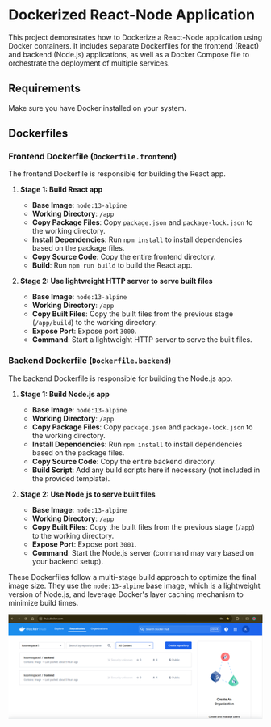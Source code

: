 # Dockerized React-Node Application

This project demonstrates how to Dockerize a React-Node application using Docker containers. It includes separate Dockerfiles for the frontend (React) and backend (Node.js) applications, as well as a Docker Compose file to orchestrate the deployment of multiple services.

## Requirements

Make sure you have Docker installed on your system.


## Dockerfiles

### Frontend Dockerfile (`Dockerfile.frontend`)

The frontend Dockerfile is responsible for building the React app.

1. **Stage 1: Build React app**
   - **Base Image**: `node:13-alpine`
   - **Working Directory**: `/app`
   - **Copy Package Files**: Copy `package.json` and `package-lock.json` to the working directory.
   - **Install Dependencies**: Run `npm install` to install dependencies based on the package files.
   - **Copy Source Code**: Copy the entire frontend directory.
   - **Build**: Run `npm run build` to build the React app.

2. **Stage 2: Use lightweight HTTP server to serve built files**
   - **Base Image**: `node:13-alpine`
   - **Working Directory**: `/app`
   - **Copy Built Files**: Copy the built files from the previous stage (`/app/build`) to the working directory.
   - **Expose Port**: Expose port `3000`.
   - **Command**: Start a lightweight HTTP server to serve the built files.

### Backend Dockerfile (`Dockerfile.backend`)

The backend Dockerfile is responsible for building the Node.js app.

1. **Stage 1: Build Node.js app**
   - **Base Image**: `node:13-alpine`
   - **Working Directory**: `/app`
   - **Copy Package Files**: Copy `package.json` and `package-lock.json` to the working directory.
   - **Install Dependencies**: Run `npm install` to install dependencies based on the package files.
   - **Copy Source Code**: Copy the entire backend directory.
   - **Build Script**: Add any build scripts here if necessary (not included in the provided template).

2. **Stage 2: Use Node.js to serve built files**
   - **Base Image**: `node:13-alpine`
   - **Working Directory**: `/app`
   - **Copy Built Files**: Copy the built files from the previous stage (`/app`) to the working directory.
   - **Expose Port**: Expose port `3001`.
   - **Command**: Start the Node.js server (command may vary based on your backend setup).

These Dockerfiles follow a multi-stage build approach to optimize the final image size. They use the `node:13-alpine` base image, which is a lightweight version of Node.js, and leverage Docker's layer caching mechanism to minimize build times.

![A screenshot of the frontend and backend images pushed to my dockerhub repo](screenshot.png)
